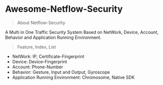 # Awesome-Netflow-Security
> About Netflow-Security

A Multi in One Traffic Security System Based on NetWork, Device, Account, Behavior and Application Running Environment.

> Feature, Index, List

- NetWork: IP, Certificate-Fingerprint
- Device: Device-Fingerprint
- Account: Phone-Number
- Behavior: Gesture, Input and Output, Gyroscope
- Application Running Environment: Chromosome, Native SDK

